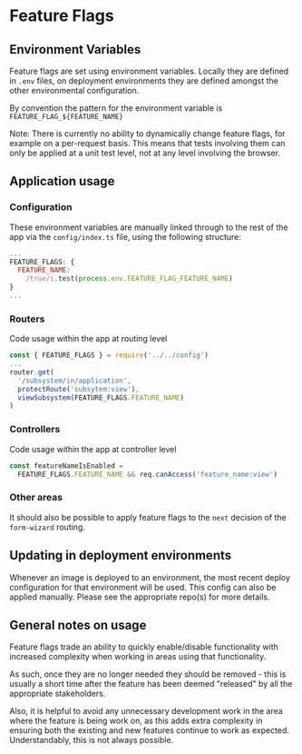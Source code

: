 # Feature Flags

## Environment Variables

Feature flags are set using environment variables. Locally they are defined in `.env` files, on deployment environments they are defined amongst the other environmental configuration.

By convention the pattern for the environment variable is `FEATURE_FLAG_${FEATURE_NAME}`

Note: There is currently no ability to dynamically change feature flags, for example on a per-request basis. This means that tests involving them can only be applied at a unit test level, not at any level involving the browser.

## Application usage

### Configuration

These environment variables are manually linked through to the rest of the app via the `config/index.ts` file, using the following structure:

```javascript
...
FEATURE_FLAGS: {
  FEATURE_NAME:
    /true/i.test(process.env.FEATURE_FLAG_FEATURE_NAME)
}
...
```

### Routers

Code usage within the app at routing level

```javascript
const { FEATURE_FLAGS } = require('../../config')
...
router.get(
  '/subsystem/in/application',
  protectRoute('subsytem:view'),
  viewSubsystem(FEATURE_FLAGS.FEATURE_NAME)
)
```

### Controllers

Code usage within the app at controller level

```javascript
const featureNameIsEnabled =
  FEATURE_FLAGS.FEATURE_NAME && req.canAccess('feature_name:view')
```

### Other areas

It should also be possible to apply feature flags to the `next` decision of the `form-wizard` routing.

## Updating in deployment environments

Whenever an image is deployed to an environment, the most recent deploy configuration for that environment will be used. This config can also be applied manually. Please see the appropriate repo(s) for more details.

## General notes on usage

Feature flags trade an ability to quickly enable/disable functionality with increased complexity when working in areas using that functionality.

As such, once they are no longer needed they should be removed - this is usually a short time after the feature has been deemed "released" by all the appropriate stakeholders.

Also, it is helpful to avoid any unnecessary development work in the area where the feature is being work on, as this adds extra complexity in ensuring both the existing and new features continue to work as expected. Understandably, this is not always possible.
